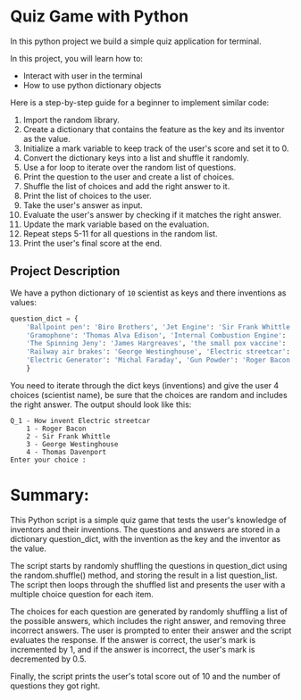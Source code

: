 # Quiz Game with Python

In this python project we build a simple quiz application for terminal.

In this project, you will learn how to:

- Interact with user in the terminal
- How to use python dictionary objects

Here is a step-by-step guide for a beginner to implement similar code:

1. Import the random library.
2. Create a dictionary that contains the feature as the key and its inventor as the value.
3. Initialize a mark variable to keep track of the user's score and set it to 0.
4. Convert the dictionary keys into a list and shuffle it randomly.
5. Use a for loop to iterate over the random list of questions.
6. Print the question to the user and create a list of choices.
7. Shuffle the list of choices and add the right answer to it.
8. Print the list of choices to the user.
9. Take the user's answer as input.
10. Evaluate the user's answer by checking if it matches the right answer.
11. Update the mark variable based on the evaluation.
12. Repeat steps 5-11 for all questions in the random list.
13. Print the user's final score at the end.

## Project Description

We have a python dictionary of `10` scientist as keys and there inventions as values:

```python
question_dict = {
    'Ballpoint pen': 'Biro Brothers', 'Jet Engine': 'Sir Frank Whittle',
    'Gramophone': 'Thomas Alva Edison', 'Internal Combustion Engine': 'Otto',
    'The Spinning Jeny': 'James Hargreaves', 'the small pox vaccine': 'Edward Jenner',
    'Railway air brakes': 'George Westinghouse', 'Electric streetcar': 'Thomas Davenport',
    'Electric Generator': 'Michal Faraday', 'Gun Powder': 'Roger Bacon'
    }
```

You need to iterate through the dict keys (inventions) and give the user 4 choices (scientist name), be sure that the choices are random and includes the right answer. The output should look like this:

```console
Q_1 - How invent Electric streetcar
    1 - Roger Bacon
    2 - Sir Frank Whittle
    3 - George Westinghouse
    4 - Thomas Davenport
Enter your choice : 
```

# Summary:
This Python script is a simple quiz game that tests the user's knowledge of inventors and their inventions. The questions and answers are stored in a dictionary question_dict, with the invention as the key and the inventor as the value.

The script starts by randomly shuffling the questions in question_dict using the random.shuffle() method, and storing the result in a list question_list. The script then loops through the shuffled list and presents the user with a multiple choice question for each item.

The choices for each question are generated by randomly shuffling a list of the possible answers, which includes the right answer, and removing three incorrect answers. The user is prompted to enter their answer and the script evaluates the response. If the answer is correct, the user's mark is incremented by 1, and if the answer is incorrect, the user's mark is decremented by 0.5.

Finally, the script prints the user's total score out of 10 and the number of questions they got right.

